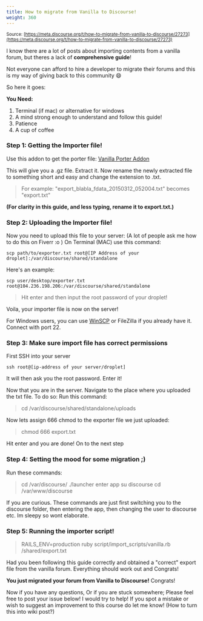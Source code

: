 ```yaml
---
title: How to migrate from Vanilla to Discourse!
weight: 360
---
```


<small class="documentation-source">Source: [https://meta.discourse.org/t/how-to-migrate-from-vanilla-to-discourse/27273](https://meta.discourse.org/t/how-to-migrate-from-vanilla-to-discourse/27273)</small>


I know there are a lot of posts about importing contents from a vanilla forum, but theres a lack of **comprehensive guide**!

Not everyone can afford to hire a developer to migrate their forums and this is my way of giving back to this community :smile: 

So here it goes:

**You Need:**

 1. Terminal (if mac) or alternative for windows
 2. A mind strong enough to understand and follow this guide!
 3. Patience
 4. A cup of coffee


### Step 1: Getting the Importer file!

Use this addon to get the porter file: [Vanilla Porter Addon][1]

This will give you a .gz file. Extract it. 
Now rename the newly extracted file to something short and easy and change the extension to .txt.

>For example: "export_blabla_fdata_20150312_052004.txt" becomes "export.txt"
>
**(For clarity in this guide, and less typing, rename it to export.txt.)**


### Step 2: Uploading the Importer file!

Now you need to upload this file to your server: (A lot of people ask me how to do this on Fiverr :o )
On Terminal (MAC) use this command:

    scp path/to/exporter.txt root@[IP Address of your droplet]:/var/discourse/shared/standalone

Here's an example:

    scp user/desktop/exporter.txt root@104.236.198.206:/var/discourse/shared/standalone
>Hit enter and then input the root password of your droplet!

Voila, your importer file is now on the server!

For Windows users, you can use [WinSCP](http://winscp.net/eng/download.php) or FileZilla if you already have it. Connect with port 22.

### Step 3: Make sure import file has correct permissions

First SSH into your server

    ssh root@[ip-address of your server/droplet]
It will then ask you the root password. Enter it!

Now that you are in the server. 
Navigate to the place where you uploaded the txt file.
To do so:
Run this command:
>cd /var/discourse/shared/standalone/uploads

Now lets assign 666 chmod to the exporter file we just uploaded:

> chmod 666 export.txt

Hit enter and you are done! On to the next step

### Step 4: Setting the mood for some migration ;)

Run these commands:

> cd /var/discourse/
./launcher enter app
su discourse
cd /var/www/discourse

If you are curious. These commands are just first switching you to the discourse folder, then entering the app, then changing the user to discourse etc.  Im sleepy so wont elaborate.

### Step 5: Running the importer script!

>RAILS_ENV=production ruby script/import_scripts/vanilla.rb /shared/export.txt

Had you been following this guide correctly and obtained a "correct" export file from the vanilla forum.
Everything should work out and Congrats!

**You just migrated your forum from Vanilla to Discourse!** Congrats!


Now if you have any questions, Or if you are stuck somewhere; Please feel free to post your issue below! I would try to help!
If you spot a mistake or wish to suggest an improvement to this course do let me know! (How to turn this into wiki post?)


[1]: http://vanillaforums.org/addon/porter-core
